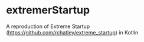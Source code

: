 # extremerStartup
A reproduction of Extreme Startup (https://github.com/rchatley/extreme_startup) in Kotlin
